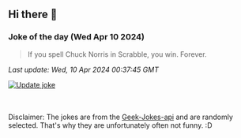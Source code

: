 ## Hi there 👋

### Joke of the day (Wed Apr 10 2024)
<!-- joke -->
>If you spell Chuck Norris in Scrabble, you win. Forever.
<!-- /joke -->

*Last update: Wed, 10 Apr 2024 00:37:45 GMT*

[![Update joke](https://github.com/nclskfm/nclskfm/actions/workflows/joke.yml/badge.svg)](https://github.com/nclskfm/nclskfm/actions/workflows/joke.yml)

<br><br>
Disclaimer: The jokes are from the [Geek-Jokes-api](https://github.com/sameerkumar18/geek-joke-api) and are randomly selected. That's why they are unfortunately often not funny. :D
